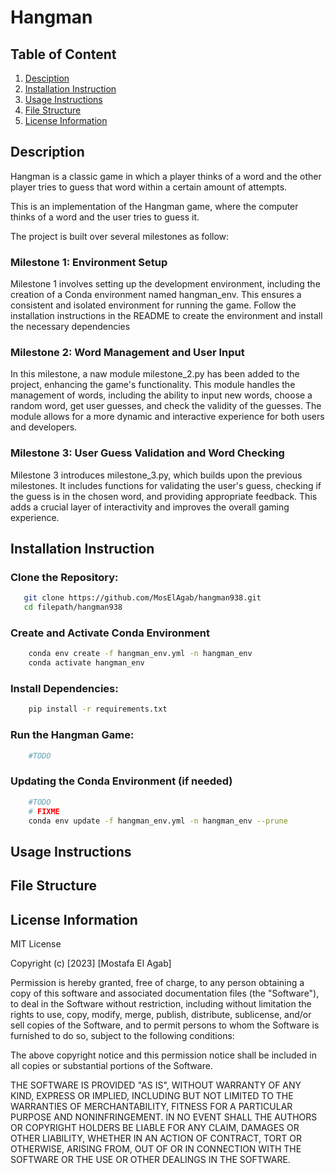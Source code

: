 # Hangman

## Table of Content 
1. [Desciption](#description)
1. [Installation Instruction](#installation-instruction)
1. [Usage Instructions](#usage-instructions)
1. [File Structure](#file-structure)
1. [License Information](#license-information)


## Description
Hangman is a classic game in which a player thinks of a word and the other player tries to guess that word within a certain amount of attempts.

This is an implementation of the Hangman game, where the computer thinks of a word and the user tries to guess it.

The project is built over several milestones as follow:

### Milestone 1: Environment Setup

Milestone 1 involves setting up the development environment, including the creation of a Conda environment named hangman_env. This ensures a consistent and isolated environment for running the game. Follow the installation instructions in the README to create the environment and install the necessary dependencies

### Milestone 2: Word Management and User Input

In this milestone, a naw module milestone_2.py has been added to the project, enhancing the game's functionality. This module handles the management of words, including the ability to input new words, choose a random word, get user guesses, and check the validity of the guesses. The module allows for a more dynamic and interactive experience for both users and developers.

### Milestone 3:  User Guess Validation and Word Checking

Milestone 3 introduces milestone_3.py, which builds upon the previous milestones. It includes functions for validating the user's guess, checking if the guess is in the chosen word, and providing appropriate feedback. This adds a crucial layer of interactivity and improves the overall gaming experience.

## Installation Instruction

### **Clone the Repository:**

```bash
   git clone https://github.com/MosElAgab/hangman938.git
   cd filepath/hangman938
```
### **Create and Activate Conda Environment**

```bash
    conda env create -f hangman_env.yml -n hangman_env
    conda activate hangman_env
```
### **Install Dependencies:**
```bash
    pip install -r requirements.txt
```
### **Run the Hangman Game:**
```bash
    #TODO
```
### **Updating the Conda Environment (if needed)**
```bash
    #TODO
    # FIXME
    conda env update -f hangman_env.yml -n hangman_env --prune
```

## Usage Instructions


## File Structure


## License Information
MIT License

Copyright (c) [2023] [Mostafa El Agab]

Permission is hereby granted, free of charge, to any person obtaining a copy
of this software and associated documentation files (the "Software"), to deal
in the Software without restriction, including without limitation the rights
to use, copy, modify, merge, publish, distribute, sublicense, and/or sell
copies of the Software, and to permit persons to whom the Software is
furnished to do so, subject to the following conditions:

The above copyright notice and this permission notice shall be included in all
copies or substantial portions of the Software.

THE SOFTWARE IS PROVIDED "AS IS", WITHOUT WARRANTY OF ANY KIND, EXPRESS OR
IMPLIED, INCLUDING BUT NOT LIMITED TO THE WARRANTIES OF MERCHANTABILITY,
FITNESS FOR A PARTICULAR PURPOSE AND NONINFRINGEMENT. IN NO EVENT SHALL THE
AUTHORS OR COPYRIGHT HOLDERS BE LIABLE FOR ANY CLAIM, DAMAGES OR OTHER
LIABILITY, WHETHER IN AN ACTION OF CONTRACT, TORT OR OTHERWISE, ARISING FROM,
OUT OF OR IN CONNECTION WITH THE SOFTWARE OR THE USE OR OTHER DEALINGS IN THE
SOFTWARE.
